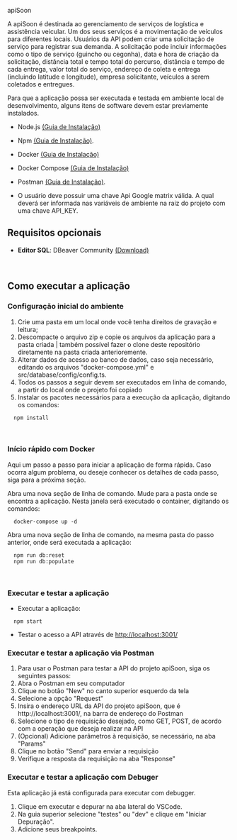 apiSoon

A apiSoon é destinada ao gerenciamento de serviços de logística e assistência veicular. Um dos seus serviços é a movimentação de veículos para diferentes locais.
Usuários da API podem criar uma solicitação de serviço para registrar sua demanda. A solicitação pode incluir informações como o tipo de serviço (guincho ou cegonha), data e hora de criação da solicitação, distância total e tempo total do percurso, distância e tempo de cada entrega, valor total do serviço, endereço de coleta e entrega (incluindo latitude e longitude), empresa solicitante, veículos a serem coletados e entregues.

Para que a aplicação possa ser executada e testada em ambiente local de desenvolvimento, alguns itens de software devem estar previamente instalados.

- Node.js [(Guia de Instalação)](https://nodejs.org/en/download/package-manager/)
- Npm [(Guia de Instalação)](https://balta.io/blog/node-npm-instalacao-configuracao-e-primeiros-passos).
- Docker [(Guia de Instalação)](https://docs.docker.com/engine/install/)
- Docker Compose [(Guia de Instalação)](https://docs.docker.com/compose/install/)
- Postman [(Guia de Instalação)](https://www.postman.com/downloads/).

- O usuário deve possuir uma chave Api Google matrix válida. A qual deverá ser informada nas variáveis de ambiente na raiz do projeto com uma chave API_KEY.

## Requisitos opcionais

- **Editor SQL**: DBeaver Community [(Download)](https://dbeaver.io/download/)

<br>

## Como executar a aplicação

### Configuração inicial do ambiente

1. Crie uma pasta em um local onde você tenha direitos de gravação e leitura;
2. Descompacte o arquivo zip e copie os arquivos da aplicação para a pasta criada | também possível fazer o clone deste repositório diretamente na pasta criada anterioremente.
3. Alterar dados de acesso ao banco de dados, caso seja necessário, editando os arquivos "docker-compose.yml" e src/database/config/config.ts.
4. Todos os passos a seguir devem ser executados em linha de comando, a partir do local onde o projeto foi copiado
5. Instalar os pacotes necessários para a execução da aplicação, digitando os comandos:

```
  npm install
```
  
<br>
    
### Início rápido com Docker

Aqui um passo a passo para iniciar a aplicação de forma rápida. Caso ocorra algum problema, ou deseje conhecer os detalhes de cada passo, siga para a próxima seção.

Abra uma nova seção de linha de comando. Mude para a pasta onde se encontra a aplicação. Nesta janela será executado o container, digitando os comandos:

```
  docker-compose up -d
```

Abra uma nova seção de linha de comando, na mesma pasta do passo anterior, onde será executada a aplicação:

```  
  npm run db:reset
  npm run db:populate
```

<br>

### Executar e testar a aplicação


- Executar a aplicação:

```
  npm start  
```

- Testar o acesso a API através de [http://localhost:3001/](http://localhost:3001/)


### Executar e testar a aplicação via Postman

1. Para usar o Postman para testar a API do projeto apiSoon, siga os seguintes passos:
2. Abra o Postman em seu computador
3. Clique no botão "New" no canto superior esquerdo da tela
4. Selecione a opção "Request"
5. Insira o endereço URL da API do projeto apiSoon, que é http://localhost:3001/, na barra de endereço do Postman
6. Selecione o tipo de requisição desejado, como GET, POST, de acordo com a operação que deseja realizar na API
7. (Opcional) Adicione parâmetros à requisição, se necessário, na aba "Params"
8. Clique no botão "Send" para enviar a requisição
9. Verifique a resposta da requisição na aba "Response"


### Executar e testar a aplicação com Debuger
Esta aplicação já está configurada para executar com debugger.

1. Clique em executar e depurar na aba lateral do VSCode.
2. Na guia superior selecione "testes" ou "dev" e clique em "Iniciar Depuração".
3. Adicione seus breakpoints.

<br>
